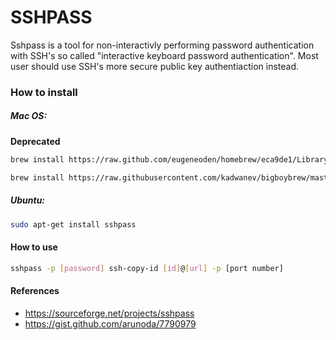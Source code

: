 SSHPASS
=======

Sshpass is a tool for non-interactivly performing password authentication with SSH's so called "interactive keyboard password authentication". Most user should use SSH's more secure public key authentiaction instead.

### How to install
##### Mac OS:

**Deprecated**
```sh
brew install https://raw.github.com/eugeneoden/homebrew/eca9de1/Library/Formula/ss
```

```sh
brew install https://raw.githubusercontent.com/kadwanev/bigboybrew/master/Library/Formula/sshpass.rb
```

##### Ubuntu:
```sh
sudo apt-get install sshpass
```

#### How to use
```sh
sshpass -p [password] ssh-copy-id [id]@[url] -p [port number]
```

#### References

- https://sourceforge.net/projects/sshpass
- https://gist.github.com/arunoda/7790979
